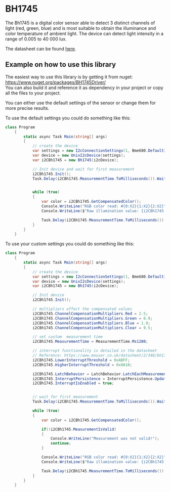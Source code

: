 # BH1745

The Bh1745 is a digital color sensor able to detect 3 distinct channels of light (red, green, blue) and is most
suitable to obtain the illuminance and color temperature of ambient light. The device can detect light intensity
in a range of 0.005 to 40 000 lux.

The datasheet can be found [here](https://www.mouser.co.uk/datasheet/2/348/bh1745nuc-e-519994.pdf).

## Example on how to use this library

The easiest way to use this library is by getting it from nuget: https://www.nuget.org/packages/BH1745Driver/  
You can also build it and reference it as dependency in your project or copy all the files to your project. 

You can either use the default settings of the sensor or change them for more precise results.

To use the default settings you could do something like this:

```C#
class Program
    {
        static async Task Main(string[] args)
        {
            // create the device
            var settings = new I2cConnectionSettings(1, Bme680.DefaultI2cAddress);
            var device = new UnixI2cDevice(settings);
            var i2CBh1745 = new Bh1745(i2cDevice);

            // Init device and wait for first measurement
            i2CBh1745.Init();
            Task.Delay(i2CBh1745.MeasurementTime.ToMilliseconds()).Wait();


            while (true)
            {
                var color = i2CBh1745.GetCompensatedColor();
                Console.WriteLine("RGB color read: #{0:X2}{1:X2}{2:X2}", color.R, color.G, color.B);
                Console.WriteLine($"Raw illumination value: {i2CBh1745.ClearDataRegister}");

                Task.Delay(i2CBh1745.MeasurementTime.ToMilliseconds()).Wait();
            }
        }
    }

```

To use your custom settings you could do something like this:

```C#
class Program
    {
        static async Task Main(string[] args)
        {
            // create the device
            var settings = new I2cConnectionSettings(1, Bme680.DefaultI2cAddress);
            var device = new UnixI2cDevice(settings);
            var i2CBh1745 = new Bh1745(i2cDevice);

            // Init device
            i2CBh1745.Init();

            // multipliers affect the compensated values
            i2CBh1745.ChannelCompensationMultipliers.Red = 2.5;
            i2CBh1745.ChannelCompensationMultipliers.Green = 0.9;
            i2CBh1745.ChannelCompensationMultipliers.Blue = 1.9;
            i2CBh1745.ChannelCompensationMultipliers.Clear = 9.5;

            // set custom  measurement time
            i2CBh1745.MeasurementTime = MeasurementTime.Ms1280;

            // interrupt functionality is detailed in the datasheet
            // Reference: https://www.mouser.co.uk/datasheet/2/348/bh1745nuc-e-519994.pdf (page 13)
            i2CBh1745.LowerInterruptThreshold = 0xABFF;
            i2CBh1745.HigherInterruptThreshold = 0x0A10;

            i2CBh1745.LatchBehavior = LatchBehavior.LatchEachMeasurement;
            i2CBh1745.InterruptPersistence = InterruptPersistence.UpdateMeasurementEnd;
            i2CBh1745.InterruptIsEnabled = true;


            // wait for first measurement
            Task.Delay(i2CBh1745.MeasurementTime.ToMilliseconds()).Wait();

            while (true)
            {
                var color = i2CBh1745.GetCompensatedColor();

                if(!i2CBh1745.MeasurementIsValid)
                {
                    Console.WriteLine("Measurement was not valid!");
                    continue;
                }

                Console.WriteLine("RGB color read: #{0:X2}{1:X2}{2:X2}", color.R, color.G, color.B);
                Console.WriteLine($"Raw illumination value: {i2CBh1745.ClearDataRegister}")

                Task.Delay(i2CBh1745.MeasurementTime.ToMilliseconds()).Wait();
            }
        }
    }
```
